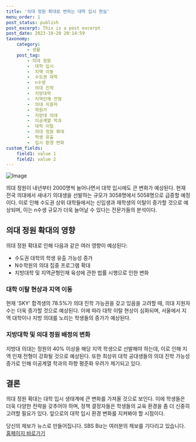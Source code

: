 ```yaml
---
title: '의대 정원 확대로 변하는 대학 입시 현실'
menu_order: 1
post_status: publish
post_excerpt: This is a post excerpt
post_date: 2023-10-20 20:14:59
taxonomy:
    category:
        - 생활
    post_tag:
        - 의대 정원
        -  대학 입시
        -  지역 이동
        -  수도권 대학
        -  n수생
        -  의대 진학
        -  지방대학
        -  지역인재 전형
        -  의대 지원자
        -  학원가
        -  지방대 의대
        -  이공계열 학과
        -  대학 이탈
        -  의대 정원 확대
        -  학생 유출
        -  입시 환경 변화
custom_fields:
    field1: value 1
    field2: value 2
---
```


![Image](https://imgnews.pstatic.net/image/374/2024/02/07/0000369660_001_20240207075708404.jpg?type=w647)


의대 정원이 내년부터 2000명씩 늘어나면서 대학 입시에도 큰 변화가 예상된다. 현재 전국 의대에서 새내기 의대생을 선발하는 규모가 3058명에서 5058명으로 급증할 예정이다. 이로 인해 수도권 상위 대학들에서는 신입생과 재학생의 이탈이 증가할 것으로 예상되며, 이는 n수생 규모가 더욱 늘어날 수 있다는 전문가들의 분석이다.

## 의대 정원 확대의 영향

의대 정원 확대로 인해 다음과 같은 여러 영향이 예상된다:
- 수도권 대학의 학생 유출 가능성 증가
- N수학원의 의대 집중 프로그램 확대
- 지방대학 및 지역균형인재 육성에 관한 법률 시행으로 인한 변화

### 대학 이탈 현상과 지역 이동

현재 'SKY' 합격생의 78.5%가 의대 진학 가능권을 갖고 있음을 고려할 때, 의대 지원자 수는 더욱 증가할 것으로 예상된다. 이에 따라 대학 이탈 현상이 심화되며, 서울에서 지역 대학이나 지방 의대를 노리는 학생들의 증가가 예상된다.

### 지방대학 및 의대 정원 배정의 변화

지방대 의대는 정원의 40% 이상을 해당 지역 학생으로 선발해야 하는데, 이로 인해 지역 인재 전형이 강화될 것으로 예상된다. 또한 최상위 대학 공대생들의 의대 진학 가능성 증가로 인해 이공계열 학과의 하향 평준화 우려가 제기되고 있다.

## 결론

의대 정원 확대는 대학 입시 생태계에 큰 변화를 가져올 것으로 보인다. 이에 학생들은 더욱 다양한 전략을 갖추어야 하며, 정책 결정자들은 학생들의 교육 환경을 좀 더 신중히 고려할 필요가 있다. 앞으로의 대학 입시 환경 변화를 지켜봐야 할 시점이다. 

당신의 제보가 뉴스로 만들어집니다. SBS Biz는 여러분의 제보를 기다리고 있습니다. [홈페이지 바로가기](https://url.kr/9pghjn)
